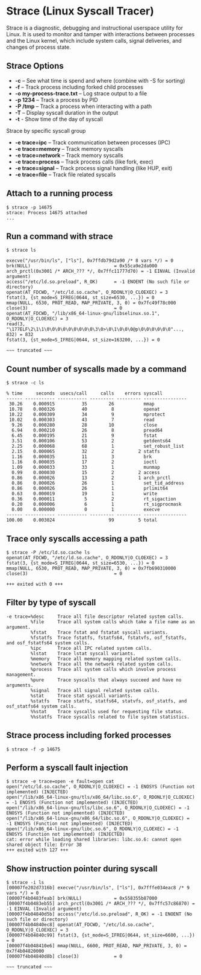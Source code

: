 # Strace (Linux Syscall Tracer)

Strace is a diagnostic, debugging and instructional userspace utility for Linux. It is used to monitor and tamper with interactions between processes and the Linux kernel, which include system calls, signal deliveries, and changes of process state.

## Strace Options

* **-c** – See what time is spend and where (combine with -S for sorting)
* **-f** – Track process including forked child processes
* **-o my-process-trace.txt** – Log strace output to a file
* **-p 1234** – Track a process by PID
* **-P /tmp** – Track a process when interacting with a path
* **-T** – Display syscall duration in the output
* **-t** - Show time of the day of syscall

Strace by specific syscall group

* **-e trace=ipc** – Track communication between processes (IPC)
* **-e trace=memory** – Track memory syscalls
* **-e trace=network** – Track memory syscalls
* **-e trace=process** – Track process calls (like fork, exec)
* **-e trace=signal** – Track process signal handling (like HUP, exit)
* **-e trace=file** – Track file related syscalls

## Attach to a running process

```
$ strace -p 14675
strace: Process 14675 attached
...
```

## Run a command with strace

```
$ strace ls

execve("/usr/bin/ls", ["ls"], 0x7ffdb79d2a90 /* 8 vars */) = 0
brk(NULL)                               = 0x55ca9e2da000
arch_prctl(0x3001 /* ARCH_??? */, 0x7ffc11777d70) = -1 EINVAL (Invalid argument)
access("/etc/ld.so.preload", R_OK)      = -1 ENOENT (No such file or directory)
openat(AT_FDCWD, "/etc/ld.so.cache", O_RDONLY|O_CLOEXEC) = 3
fstat(3, {st_mode=S_IFREG|0644, st_size=6530, ...}) = 0
mmap(NULL, 6530, PROT_READ, MAP_PRIVATE, 3, 0) = 0x7fc49f78c000
close(3)                                = 0
openat(AT_FDCWD, "/lib/x86_64-linux-gnu/libselinux.so.1", O_RDONLY|O_CLOEXEC) = 3
read(3, "\177ELF\2\1\1\0\0\0\0\0\0\0\0\0\3\0>\0\1\0\0\0@p\0\0\0\0\0\0"..., 832) = 832
fstat(3, {st_mode=S_IFREG|0644, st_size=163200, ...}) = 0

~~~ truncated ~~~
```

## Count number of syscalls made by a command

```
$ strace -c ls

% time     seconds  usecs/call     calls    errors syscall
------ ----------- ----------- --------- --------- ----------------
 30.26    0.000915          35        26           mmap
 10.78    0.000326          40         8           openat
 10.22    0.000309          34         9           mprotect
 10.02    0.000303          43         7           read
  9.26    0.000280          28        10           close
  6.94    0.000210          26         8           pread64
  6.45    0.000195          21         9           fstat
  3.51    0.000106          53         2           getdents64
  2.25    0.000068          68         1           set_robust_list
  2.15    0.000065          32         2         2 statfs
  1.16    0.000035          11         3           brk
  1.16    0.000035          17         2           ioctl
  1.09    0.000033          33         1           munmap
  0.99    0.000030          15         2         2 access
  0.86    0.000026          13         2         1 arch_prctl
  0.86    0.000026          26         1           set_tid_address
  0.86    0.000026          26         1           prlimit64
  0.63    0.000019          19         1           write
  0.36    0.000011           5         2           rt_sigaction
  0.20    0.000006           6         1           rt_sigprocmask
  0.00    0.000000           0         1           execve
------ ----------- ----------- --------- --------- ----------------
100.00    0.003024                    99         5 total
```

## Trace only syscalls accessing a path

```
$ strace -P /etc/ld.so.cache ls
openat(AT_FDCWD, "/etc/ld.so.cache", O_RDONLY|O_CLOEXEC) = 3
fstat(3, {st_mode=S_IFREG|0644, st_size=6530, ...}) = 0
mmap(NULL, 6530, PROT_READ, MAP_PRIVATE, 3, 0) = 0x7fb690310000
close(3)                                = 0

+++ exited with 0 +++
```

## Filter by type of syscall

```
-e trace=%desc     Trace all file descriptor related system calls.
         %file     Trace all system calls which take a file name as an argument.
         %fstat    Trace fstat and fstatat syscall variants.
         %fstatfs  Trace fstatfs, fstatfs64, fstatvfs, osf_fstatfs, and osf_fstatfs64 system calls.
         %ipc      Trace all IPC related system calls.
         %lstat    Trace lstat syscall variants.
         %memory   Trace all memory mapping related system calls.
         %network  Trace all the network related system calls.
         %process  Trace all system calls which involve process management.
         %pure     Trace syscalls that always succeed and have no arguments.
         %signal   Trace all signal related system calls.
         %stat     Trace stat syscall variants.
         %statfs   Trace statfs, statfs64, statvfs, osf_statfs, and osf_statfs64 system calls.
         %%stat    Trace syscalls used for requesting file status.
         %%statfs  Trace syscalls related to file system statistics.
```

## Strace process including forked processes

```
$ strace -f -p 14675
```

## Perform a syscall fault injection

```
$ strace -e trace=open -e fault=open cat
open("/etc/ld.so.cache", O_RDONLY|O_CLOEXEC) = -1 ENOSYS (Function not implemented) (INJECTED)
open("/lib/x86_64-linux-gnu/tls/x86_64/libc.so.6", O_RDONLY|O_CLOEXEC) = -1 ENOSYS (Function not implemented) (INJECTED)
open("/lib/x86_64-linux-gnu/tls/libc.so.6", O_RDONLY|O_CLOEXEC) = -1 ENOSYS (Function not implemented) (INJECTED)
open("/lib/x86_64-linux-gnu/x86_64/libc.so.6", O_RDONLY|O_CLOEXEC) = -1 ENOSYS (Function not implemented) (INJECTED)
open("/lib/x86_64-linux-gnu/libc.so.6", O_RDONLY|O_CLOEXEC) = -1 ENOSYS (Function not implemented) (INJECTED)
cat: error while loading shared libraries: libc.so.6: cannot open shared object file: Error 38
+++ exited with 127 +++
```

## Show instruction pointer during syscall

```
$ strace -i ls
[00007fe202d7316b] execve("/usr/bin/ls", ["ls"], 0x7fffe034eac8 /* 9 vars */) = 0
[00007f4b0483feab] brk(NULL)            = 0x558355b87000
[00007f4b0483eb55] arch_prctl(0x3001 /* ARCH_??? */, 0x7ffc57c86870) = -1 EINVAL (Invalid argument)
[00007f4b04840d5b] access("/etc/ld.so.preload", R_OK) = -1 ENOENT (No such file or directory)
[00007f4b04840ec8] openat(AT_FDCWD, "/etc/ld.so.cache", O_RDONLY|O_CLOEXEC) = 3
[00007f4b04840c99] fstat(3, {st_mode=S_IFREG|0644, st_size=6600, ...}) = 0
[00007f4b048410e6] mmap(NULL, 6600, PROT_READ, MAP_PRIVATE, 3, 0) = 0x7f4b04820000
[00007f4b04840d8b] close(3)             = 0

~~~ truncated ~~~
```
